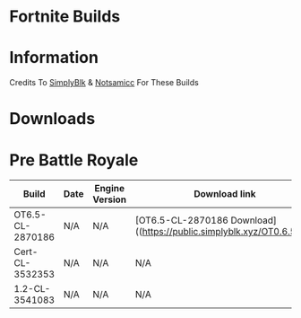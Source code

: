 # Fortnite Builds

# Information

Credits To [SimplyBlk](https://github.com/simplyblk) & [Notsamicc](https://github.com/notsamicc) For These Builds

# Downloads

# Pre Battle Royale
| Build                  	 | Date          	 | Engine Version	    |		    Download link            |
| ------------------------------ | --------------------- | ------------------------ | ------------------------------ |
| OT6.5-CL-2870186        	 |  N/A	   	 | N/A	    |		[OT6.5-CL-2870186 Download]((https://public.simplyblk.xyz/OT0.6.5.zip) |
| Cert-CL-3532353                | N/A              | N/A           | N/A |
| 1.2-CL-3541083         	 |  N/A      	 |N/A	    |		N/A |
